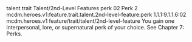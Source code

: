 <ability>
  <metadata>
    <class>talent</class>
    <feature_type>trait</feature_type>
    <file_dpath>Talent/2nd-Level Features</file_dpath>
    <item_id>perk</item_id>
    <item_index>02</item_index>
    <item_name>Perk</item_name>
    <level>2</level>
    <scc>mcdm.heroes.v1:feature.trait.talent.2nd-level-feature:perk</scc>
    <scdc>1.1.1:9.1.1.6:02</scdc>
    <source>mcdm.heroes.v1</source>
    <type>feature/trait/talent/2nd-level-feature</type>
  </metadata>
  <effects>
    <effect type="mundane">You gain one interpersonal, lore, or supernatural perk of your choice. See Chapter 7: Perks.</effect>
  </effects>
</ability>
